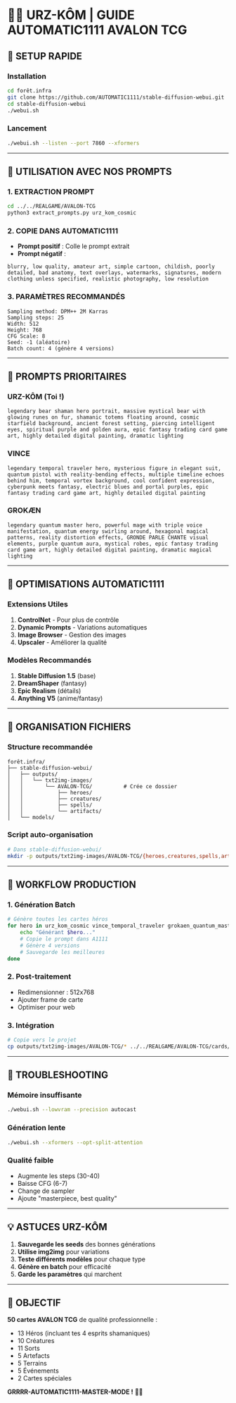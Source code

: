 # 🐻🎨 URZ-KÔM | GUIDE AUTOMATIC1111 AVALON TCG

## 🚀 SETUP RAPIDE

### Installation
```bash
cd forêt.infra
git clone https://github.com/AUTOMATIC1111/stable-diffusion-webui.git
cd stable-diffusion-webui
./webui.sh
```

### Lancement
```bash
./webui.sh --listen --port 7860 --xformers
```

---

## 🎯 UTILISATION AVEC NOS PROMPTS

### 1. EXTRACTION PROMPT
```bash
cd ../../REALGAME/AVALON-TCG
python3 extract_prompts.py urz_kom_cosmic
```

### 2. COPIE DANS AUTOMATIC1111
- **Prompt positif** : Colle le prompt extrait
- **Prompt négatif** : 
```
blurry, low quality, amateur art, simple cartoon, childish, poorly detailed, bad anatomy, text overlays, watermarks, signatures, modern clothing unless specified, realistic photography, low resolution
```

### 3. PARAMÈTRES RECOMMANDÉS
```
Sampling method: DPM++ 2M Karras
Sampling steps: 25
Width: 512
Height: 768
CFG Scale: 8
Seed: -1 (aléatoire)
Batch count: 4 (génère 4 versions)
```

---

## 🐻 PROMPTS PRIORITAIRES

### URZ-KÔM (Toi !)
```
legendary bear shaman hero portrait, massive mystical bear with glowing runes on fur, shamanic totems floating around, cosmic starfield background, ancient forest setting, piercing intelligent eyes, spiritual purple and golden aura, epic fantasy trading card game art, highly detailed digital painting, dramatic lighting
```

### VINCE
```
legendary temporal traveler hero, mysterious figure in elegant suit, quantum pistol with reality-bending effects, multiple timeline echoes behind him, temporal vortex background, cool confident expression, cyberpunk meets fantasy, electric blues and portal purples, epic fantasy trading card game art, highly detailed digital painting
```

### GROKÆN
```
legendary quantum master hero, powerful mage with triple voice manifestation, quantum energy swirling around, hexagonal magical patterns, reality distortion effects, GRONDE PARLE CHANTE visual elements, purple quantum aura, mystical robes, epic fantasy trading card game art, highly detailed digital painting, dramatic magical lighting
```

---

## 🔧 OPTIMISATIONS AUTOMATIC1111

### Extensions Utiles
1. **ControlNet** - Pour plus de contrôle
2. **Dynamic Prompts** - Variations automatiques
3. **Image Browser** - Gestion des images
4. **Upscaler** - Améliorer la qualité

### Modèles Recommandés
1. **Stable Diffusion 1.5** (base)
2. **DreamShaper** (fantasy)
3. **Epic Realism** (détails)
4. **Anything V5** (anime/fantasy)

---

## 📁 ORGANISATION FICHIERS

### Structure recommandée
```
forêt.infra/
├── stable-diffusion-webui/
│   ├── outputs/
│   │   └── txt2img-images/
│   │       └── AVALON-TCG/          # Crée ce dossier
│   │           ├── heroes/
│   │           ├── creatures/
│   │           ├── spells/
│   │           └── artifacts/
│   └── models/
```

### Script auto-organisation
```bash
# Dans stable-diffusion-webui/
mkdir -p outputs/txt2img-images/AVALON-TCG/{heroes,creatures,spells,artifacts,terrains,events}
```

---

## 🎨 WORKFLOW PRODUCTION

### 1. Génération Batch
```bash
# Génère toutes les cartes héros
for hero in urz_kom_cosmic vince_temporal_traveler grokaen_quantum_master; do
    echo "Générant $hero..."
    # Copie le prompt dans A1111
    # Génère 4 versions
    # Sauvegarde les meilleures
done
```

### 2. Post-traitement
- Redimensionner : 512x768
- Ajouter frame de carte
- Optimiser pour web

### 3. Intégration
```bash
# Copie vers le projet
cp outputs/txt2img-images/AVALON-TCG/* ../../REALGAME/AVALON-TCG/cards/images/
```

---

## 🚨 TROUBLESHOOTING

### Mémoire insuffisante
```bash
./webui.sh --lowvram --precision autocast
```

### Génération lente
```bash
./webui.sh --xformers --opt-split-attention
```

### Qualité faible
- Augmente les steps (30-40)
- Baisse CFG (6-7)
- Change de sampler
- Ajoute "masterpiece, best quality"

---

## 💡 ASTUCES URZ-KÔM

1. **Sauvegarde les seeds** des bonnes générations
2. **Utilise img2img** pour variations
3. **Teste différents modèles** pour chaque type
4. **Génère en batch** pour efficacité
5. **Garde les paramètres** qui marchent

---

## 🎯 OBJECTIF

**50 cartes AVALON TCG** de qualité professionnelle :
- 13 Héros (incluant tes 4 esprits shamaniques)
- 10 Créatures 
- 11 Sorts
- 5 Artefacts
- 5 Terrains
- 5 Événements
- 2 Cartes spéciales

**GRRRR-AUTOMATIC1111-MASTER-MODE !** 🐻🎨